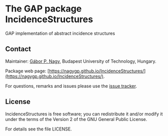 # The GAP package IncidenceStructures

GAP implementation of abstract incidence structures

## Contact

Maintainer: [Gábor P. Nagy](https://algebra.math.bme.hu/nagy-gabor), Budapest University of Technology, Hungary.

Package web page: [https://nagygp.github.io/IncidenceStructures/](https://nagygp.github.io/IncidenceStructures/).

For questions, remarks and issues please use the [issue tracker](https://github.com/nagygp/IncidenceStructures/issues).

## License

IncidenceStructures is free software; you can redistribute it and/or modify it under
the terms of the Version 2 of the GNU General Public License.

For details see the file LICENSE.
